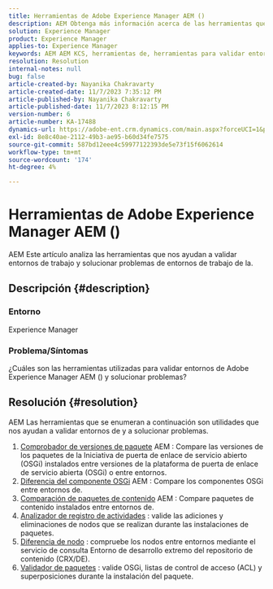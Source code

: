 ```yaml
---
title: Herramientas de Adobe Experience Manager AEM ()
description: AEM Obtenga más información acerca de las herramientas que nos ayudan a validar entornos de trabajo y solucionar problemas.
solution: Experience Manager
product: Experience Manager
applies-to: Experience Manager
keywords: AEM AEM KCS, herramientas de, herramientas para validar entornos
resolution: Resolution
internal-notes: null
bug: false
article-created-by: Nayanika Chakravarty
article-created-date: 11/7/2023 7:35:12 PM
article-published-by: Nayanika Chakravarty
article-published-date: 11/7/2023 8:12:15 PM
version-number: 6
article-number: KA-17488
dynamics-url: https://adobe-ent.crm.dynamics.com/main.aspx?forceUCI=1&pagetype=entityrecord&etn=knowledgearticle&id=3222f7c0-a47d-ee11-8179-6045bd006b4b
exl-id: 8e8c40ae-2112-49b3-ae95-b60d34fe7575
source-git-commit: 587bd12eee4c59977122393de5e73f15f6062614
workflow-type: tm+mt
source-wordcount: '174'
ht-degree: 4%

---
```


# Herramientas de Adobe Experience Manager AEM ()


AEM Este artículo analiza las herramientas que nos ayudan a validar entornos de trabajo y solucionar problemas de entornos de trabajo de la.

## Descripción {#description}


### <b>Entorno</b>

Experience Manager

### <b>Problema/Síntomas</b>

¿Cuáles son las herramientas utilizadas para validar entornos de Adobe Experience Manager AEM () y solucionar problemas?


## Resolución {#resolution}

AEM Las herramientas que se enumeran a continuación son utilidades que nos ayudan a validar entornos de y a solucionar problemas.<br>
1. [Comprobador de versiones de paquete](https://experienceleague.adobe.com/docs/experience-cloud-kcs/kbarticles/KA-17501.html?lang=en) AEM : Compare las versiones de los paquetes de la Iniciativa de puerta de enlace de servicio abierto (OSGi) instalados entre versiones de la plataforma de puerta de enlace de servicio abierta (OSGi) o entre entornos.
2. [Diferencia del componente OSGi](https://helpx.adobe.com/experience-manager/kb/tools/osgi-component-diff.html) AEM : Compare los componentes OSGi entre entornos de.
3. [Comparación de paquetes de contenido](https://helpx.adobe.com/experience-manager/kb/tools/content-package-comparator.html) AEM : Compare paquetes de contenido instalados entre entornos de.
4. [Analizador de registro de actividades](https://helpx.adobe.com/experience-manager/kb/tools/activity-log-analyzer.html) : valide las adiciones y eliminaciones de nodos que se realizan durante las instalaciones de paquetes.
5. [Diferencia de nodo](https://helpx.adobe.com/experience-manager/kb/tools/aem-node-diff.html) : compruebe los nodos entre entornos mediante el servicio de consulta Entorno de desarrollo extremo del repositorio de contenido (CRX/DE).
6. [Validador de paquetes](https://helpx.adobe.com/experience-manager/6-4/sites/administering/using/package-manager.html#ValidatingPackages) : valide OSGi, listas de control de acceso (ACL) y superposiciones durante la instalación del paquete.
